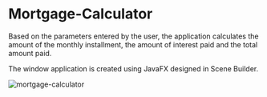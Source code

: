 # Mortgage-Calculator

Based on the parameters entered by the user, the application calculates the amount of the monthly installment, the amount of interest paid and the total amount paid.

The window application is created using JavaFX designed in Scene Builder.

![mortgage-calculator](https://github.com/pavelmikuska/Mortgage-Calculator/assets/148046859/bb2d58e2-d84e-4f06-9cb3-0f6e02605790)
